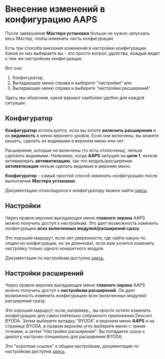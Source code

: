 # Внесение изменений в конфигурацию AAPS

После завершения **Мастера установки** больше не нужно запускать весь Мастер, чтобы изменить часть конфигурации.

Есть три способа внесения изменений в настройки конфигурации. Какой из них выбираете вы - это просто вопрос удобства, каждый ведет к тем же настройкам конфигурации.

Вот они:

1. Конфигуратор,
2. Выпадающее меню справа и выберите "настройки" или
3. Выпадающее меню справа и выберите "настройки расширений".

Здесь мы объясним, какой вариант наиболее удобно для каждой ситуации:

## Конфигуратор

**Конфигуратор** используется, если вы хотите **включить расширения** и их **видимость** в меню верхнего уровня. Если они включены, вы можете решить, сделать их видимыми в верхнем меню или нет.

Расширения, которые не включены (то есть отключены), нельзя сделанть видимыми. Например, когда **AAPS** запущен на **цели 1**, нельзя активировать **автоматизацию**, так что модуль/расширение **автоматизация** нельзя сделать видимым в верхнем меню.

**Конфигуратор** - самый простой способ изменить конфигурацию после выполнения **Мастера установки**.

Документацию относящуюся к конфигуратору можно найти [здесь](../Configuration/Config-Builder.md).

## Настройки

Через правое верхнее выпадающее меню **главного экрана** AAPS можно получить доступ к настройкам. Это дает возможность изменить конфигурацию **всех включенных модулей/расширений сразу**.

Это хороший маршрут, если нет уверенности, где найти какую-то опцию из конфигурации, но он длинноват, если вам хочется изменить настройку только одного конкретного модуля.

Документация по настройкам доступна [здесь](../Configuration/Preferences.md).

## Настройки расширений

Через правое верхнее выпадающее меню **главного экрана** AAPS можно получить доступ к **настройкам расширений**. Он дает возможность изменить конфигурацию всех включенных модулей/расширений сразу.

Это хороший маршрут, если_например._ вы _просто_ хотите изменить конфигурацию для самостоятельно собранного приложения Dexcom BYODA. Затем выберите вкладку "BYODA" в верхнем меню **AAPS** и на странице BYODA, в правом верхнем углу выберите меню с тремя точками, а затем "Настройки расширения". Вы попадаете сразу к диалогу настроек специально для расширения BYODA.

Это "короткая ссылка" к общим настройкам, документация по настройкам доступна [здесь](../Configuration/Preferences.md).
